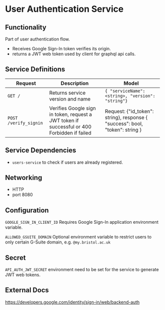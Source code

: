 # User Authentication Service

## Functionality

Part of user authentication flow. 
* Receives Google Sign-In token verifies its origin. 
* returns a JWT web token used by client for graphql api calls.

## Service Definitions
 
|Request| Description| Model|
|-------|------------|------|
|`GET /`| Returns service version and name|`{ "serviceName": <string>, "version": "string"}`|
|`POST /verify_signin`|Verifies Google sign in token, request a JWT token if successful or 400 Forbidden if failed| Request: {"id_token": string}, response { "success": bool, "token": string } |

## Service Dependencies

* `users-service` to check if users are already registered.

## Networking
* HTTP 
* port 8080

## Configuration
`GOOGLE_SIGN_IN_CLIENT_ID` Requires Google Sign-In application environment variable.

`ALLOWED_GSUITE_DOMAIN` Optional environment variable to restrict users to only certain G-Suite domain, e.g. `@my.bristol.ac.uk`

## Secret
`API_AUTH_JWT_SECRET` environment need to be set for the service to generate JWT web tokens.

## External Docs
https://developers.google.com/identity/sign-in/web/backend-auth

